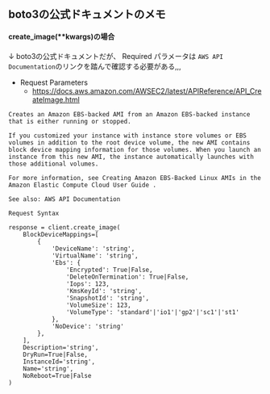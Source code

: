 ## boto3の公式ドキュメントのメモ

#### create_image(**kwargs)の場合

↓ boto3の公式ドキュメントだが、 Required パラメータは `AWS API Documentation`のリンクを踏んで確認する必要がある,,,
- Request Parameters
  - https://docs.aws.amazon.com/AWSEC2/latest/APIReference/API_CreateImage.html

```
Creates an Amazon EBS-backed AMI from an Amazon EBS-backed instance that is either running or stopped.

If you customized your instance with instance store volumes or EBS volumes in addition to the root device volume, the new AMI contains block device mapping information for those volumes. When you launch an instance from this new AMI, the instance automatically launches with those additional volumes.

For more information, see Creating Amazon EBS-Backed Linux AMIs in the Amazon Elastic Compute Cloud User Guide .

See also: AWS API Documentation

Request Syntax

response = client.create_image(
    BlockDeviceMappings=[
        {
            'DeviceName': 'string',
            'VirtualName': 'string',
            'Ebs': {
                'Encrypted': True|False,
                'DeleteOnTermination': True|False,
                'Iops': 123,
                'KmsKeyId': 'string',
                'SnapshotId': 'string',
                'VolumeSize': 123,
                'VolumeType': 'standard'|'io1'|'gp2'|'sc1'|'st1'
            },
            'NoDevice': 'string'
        },
    ],
    Description='string',
    DryRun=True|False,
    InstanceId='string',
    Name='string',
    NoReboot=True|False
)
```
